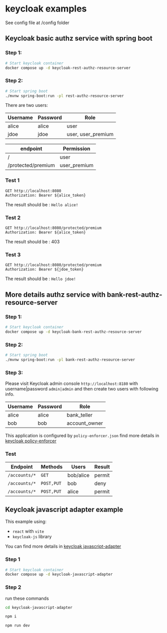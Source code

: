 # keycloak examples

See config file at /config folder

## Keycloak basic authz service with spring boot

### Step 1:

```bash
# Start keycloak container
docker compose up -d keycloak-rest-authz-resource-server
```

### Step 2:

```bash
# Start spring boot
./mvnw spring-boot:run -pl rest-authz-resource-server
```

There are two users:

| Username | Password | Role               |
|----------|----------|--------------------|
| alice    | alice    | user               |
| jdoe     | jdoe     | user, user_premium |

| endpoint           | Permission   |
|--------------------|--------------|
| /                  | user         |
| /protected/premium | user_premium |

### Test 1

```http request
GET http://localhost:8080
Authorization: Bearer ${alice_token}
```

The result should be : `Hello alice!`

### Test 2

```http request
GET http://localhost:8080/protected/premium
Authorization: Bearer ${alice_token}
```

The result should be : 403

### Test 3

```http request
GET http://localhost:8080/protected/premium
Authorization: Bearer ${jdoe_token}
```

The result should be : `Hello jdoe!`

## More details authz service with bank-rest-authz-resource-server

### Step 1:

```bash
# Start keycloak container
docker compose up -d keycloak-bank-rest-authz-resource-server
```

### Step 2:

```bash
# Start spring boot
./mvnw spring-boot:run -pl bank-rest-authz-resource-server
```

### Step 3:

Please visit Keycloak admin console `http://localhost:8180` with username|password `admin|admin`
and then create two users with following info.

| Username | Password | Role          |
|----------|----------|---------------|
| alice    | alice    | bank_teller   |
| bob      | bob      | account_owner |

This application is configured by `policy-enforcer.json` find more details
in [keycloak policy-enforcer](https://www.keycloak.org/securing-apps/policy-enforcer)

### Test

| Endpoint      | Methods    | Users     | Result |
|---------------|------------|-----------|--------|
| `/accounts/*` | `GET`      | bob/alice | permit |
| `/accounts/*` | `POST,PUT` | bob       | deny   |
| `/accounts/*` | `POST,PUT` | alice     | permit |

## Keycloak javascript adapter example
This example using:
- `react` with `vite` 
- `keycloak-js` library

You can find more details in [keycloak javascript-adapter](https://www.keycloak.org/securing-apps/javascript-adapter)

### Step 1
```bash
# Start keycloak container
docker compose up -d keycloak-javascript-adapter
```

### Step 2
run these commands

```bash
cd keycloak-javascript-adapter
```

```bash
npm i 
```
```bash
npm run dev 
```